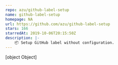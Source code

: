 ```yaml
---
repo: azu/github-label-setup
name: github-label-setup
homepage: NA
url: https://github.com/azu/github-label-setup
stars: 166
starredAt: 2019-10-06T20:15:50Z
description: |-
    📦 Setup GitHub label without configuration.
---
```


[object Object]
